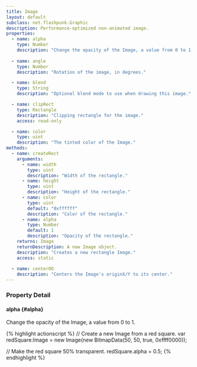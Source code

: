 ```yaml
---
title: Image
layout: default
subclass: net.flashpunk.Graphic
description: Performance-optimized non-animated image.
properties:
  - name: alpha
    type: Number
    description: "Change the opacity of the Image, a value from 0 to 1."
  
  - name: angle
    type: Number
    description: "Rotation of the image, in degrees."

  - name: blend
    type: String
    description: "Optional blend mode to use when drawing this image."

  - name: clipRect
    type: Rectangle
    description: "Clipping rectangle for the image."
    access: read-only

  - name: color
    type: uint
    description: "The tinted color of the Image."
methods:
  - name: createRect
    arguments:
      - name: width
        type: uint
        description: "Width of the rectangle."
      - name: height
        type: uint
        description: "Height of the rectangle."
      - name: color
        type: uint
        default: "0xffffff"
        description: "Color of the rectangle."
      - name: alpha
        type: Number
        default: 1
        description: "Opacity of the rectangle."
    returns: Image
    returnDescription: A new Image object.
    description: "Creates a new rectangle Image."
    access: static
  
  - name: centerOO
    description: "Centers the Image's originX/Y to its center."
---
```


### Property Detail

#### alpha {#alpha}

Change the opacity of the Image, a value from 0 to 1.

{% highlight actionscript %}
// Create a new Image from a red square.
var redSquare:Image = new Image(new BitmapData(50, 50, true, 0xffff0000));

// Make the red square 50% transparent.
redSquare.alpha = 0.5;
{% endhighlight %}
